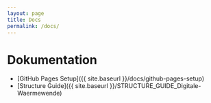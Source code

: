 ```yaml
---
layout: page
title: Docs
permalink: /docs/
---
```


# Dokumentation

- [GitHub Pages Setup]({{ site.baseurl }}/docs/github-pages-setup)
- [Structure Guide]({{ site.baseurl }}/STRUCTURE_GUIDE_Digitale-Waermewende)